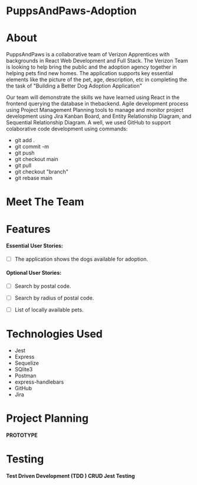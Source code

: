 # PuppsAndPaws-Adoption 
####
# About
PuppsAndPaws is a collaborative team of Verizon Apprentices with backgrounds in React Web Development and Full Stack. The Verizon Team is looking to help bring the public and the adoption agency together in helping pets find new homes.  The application supports key essential elements like the picture of the pet, age, description, etc in completing the the task of "Building a Better Dog Adoption Application"

Our team will demonstrate the skills we have learned using React in the frontend querying the database in thebackend. Agile development process using Project Management Planning tools to manage and monitor project development using Jira Kanban Board, and Entity Relationship Diagram, and Sequential Relationship Diagram. A well, we used GitHub to support colaborative code development using commands:
<ul> <li>git add .</li> <li>git commit -m</li><li>git push</li><li>git checkout main</li><li>git pull</li><li>git checkout "branch"</li><li>git rebase main</li> </ul>


# Meet The Team


# Features
#### Essential User Stories:

- [ ] The application shows the dogs available for adoption.

#### Optional User Stories:

- [ ] Search by postal code.
- [ ] Search by radius of postal code.
- [ ] List of locally available pets.


# Technologies Used
<ul>
      <li>Jest</li>
      <li>Express</li>
      <li>Sequelize</li>
      <li>SQlite3</li>
      <li>Postman</li>
      <li>express-handlebars</li>
      <li>GitHub</li>
      <li>Jira</li>
      
  </ul>
  
# Project Planning
#### PROTOTYPE
  
# Testing
#### Test Driven Development (TDD ) CRUD Jest Testing
